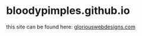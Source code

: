 # bloodypimples.github.io
this site can be found here: [gloriouswebdesigns.com](https://gloriouswebdesigns.com)